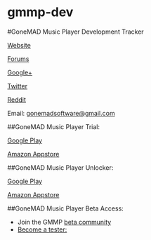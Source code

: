 gmmp-dev
========

#GoneMAD Music Player Development Tracker

[Website](http://gonemadmusicplayer.blogspot.com/)

[Forums](http://gonemadmusicplayer.proboards.com/index.cgi)

[Google+](https://plus.google.com/u/0/b/112871046971437443075/112871046971437443075)

[Twitter](https://twitter.com/GoneMADSoftware)

[Reddit](http://www.reddit.com/r/gonemadmusicplayer)

Email: gonemadsoftware@gmail.com

##GoneMAD Music Player Trial:

[Google Play](https://play.google.com/store/apps/details?id=gonemad.gmmp)

[Amazon Appstore](http://www.amazon.com/GoneMAD-Software-LLC-Music-Player/dp/B008L3A3HS/ref=cm_cr_pr_product_top)

##GoneMAD Music Player Unlocker:

[Google Play](https://play.google.com/store/apps/details?id=gonemad.gmmp.unlocker)

[Amazon Appstore](http://www.amazon.com/GoneMAD-Software-LLC-Player-Unlocker/dp/B008MR1PDE/ref=sr_1_2?ie=UTF8&qid=1383279153&sr=8-2&keywords=gonemad)

##GoneMAD Music Player Beta Access:
- Join the GMMP [beta community](https://plus.google.com/u/0/b/112871046971437443075/communities/104337252281562680551)
- [Become a tester:](https://play.google.com/apps/testing/gonemad.gmmp)